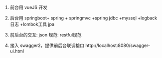 1. 前台用 vueJS 开发
2. 后台用 springboot+ spring + springmvc +spring jdbc +myssql +logback 日志 +lombok工具 jpa
3. 前后台的交互:  json 规范:  restful规范


4. 接入 swagger2，提供前后台联调接口
   http://localhost:8080/swagger-ui.html